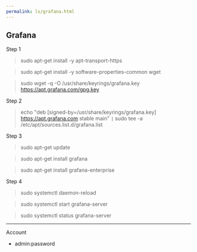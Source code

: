 ```yaml
---
permalink: ls/grafana.html
---
```


## Grafana

Step 1

> sudo apt-get install -y apt-transport-https

> sudo apt-get install -y software-properties-common wget

> sudo wget -q -O /usr/share/keyrings/grafana.key https://apt.grafana.com/gpg.key


Step 2

> echo "deb [signed-by=/usr/share/keyrings/grafana.key] https://apt.grafana.com stable main" `|` sudo tee -a /etc/apt/sources.list.d/grafana.list


Step 3

> sudo apt-get update

> sudo apt-get install grafana

> sudo apt-get install grafana-enterprise

Step 4

> sudo systemctl daemon-reload

> sudo systemctl start grafana-server

> sudo systemctl status grafana-server

---

Account

- admin:password

